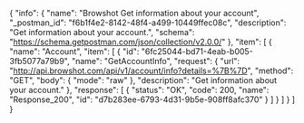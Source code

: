 {
  "info": {
    "name": "Browshot Get information about your account",
    "_postman_id": "f6b1f4e2-8142-48f4-a499-10449ffec08c",
    "description": "Get information about your account.",
    "schema": "https://schema.getpostman.com/json/collection/v2.0.0/"
  },
  "item": [
    {
      "name": "Account",
      "item": [
        {
          "id": "6fc25044-bd71-4eab-b005-3fb5077a79b9",
          "name": "GetAccountInfo",
          "request": {
            "url": "http://api.browshot.com/api/v1/account/info?details=%7B%7D",
            "method": "GET",
            "body": {
              "mode": "raw"
            },
            "description": "Get information about your account."
          },
          "response": [
            {
              "status": "OK",
              "code": 200,
              "name": "Response_200",
              "id": "d7b283ee-6793-4d31-9b5e-908ff8afc370"
            }
          ]
        }
      ]
    }
  ]
}